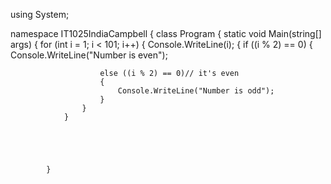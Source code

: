 using System;

namespace IT1025IndiaCampbell
{
    class Program
    {
        static void Main(string[] args)
        {
            for (int i = 1; i < 101; i++)
            {
                Console.WriteLine(i);
                {
                    if ((i % 2) == 0)
                    { Console.WriteLine("Number is even");

                        else ((i % 2) == 0)// it's even
                        {
                            Console.WriteLine("Number is odd");
                        }
                    }
                }





            }
                

